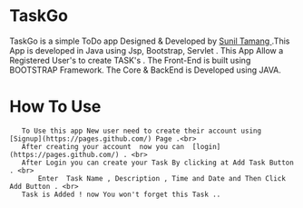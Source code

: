 # TaskGo
		
		
TaskGo is a simple  ToDo app Designed & Developed by <a href="https://github.com/sunil-tamang">Sunil Tamang </a>.This App is developed in  Java   using Jsp, Bootstrap, Servlet . This App Allow a Registered User's to create  TASK's . The Front-End is built using BOOTSTRAP Framework. The Core & BackEnd is Developed using JAVA.
 	
    

# How To Use 


	   To Use this app New user need to create their account using [Signup](https://pages.github.com/) Page .<br>
 	   After creating your account  now you can  [login](https://pages.github.com/) . <br>
 	   After Login you can create your Task By clicking at Add Task Button . <br>
           Enter  Task Name , Description , Time and Date and Then Click Add Button . <br>
 	   Task is Added ! now You won't forget this Task ..
	
 					
